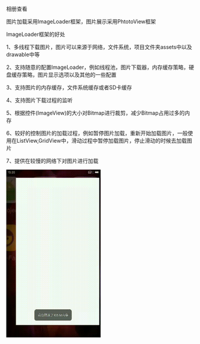 相册查看

图片加载采用ImageLoader框架，图片展示采用PhtotoView框架

ImageLoader框架的好处

1、多线程下载图片，图片可以来源于网络，文件系统，项目文件夹assets中以及drawable中等

2、支持随意的配置ImageLoader，例如线程池，图片下载器，内存缓存策略，硬盘缓存策略，图片显示选项以及其他的一些配置

3、支持图片的内存缓存，文件系统缓存或者SD卡缓存

4、支持图片下载过程的监听

5、根据控件(ImageView)的大小对Bitmap进行裁剪，减少Bitmap占用过多的内存

6、较好的控制图片的加载过程，例如暂停图片加载，重新开始加载图片，一般使用在ListView,GridView中，滑动过程中暂停加载图片，停止滑动的时候去加载图片

7、提供在较慢的网络下对图片进行加载

<img src="https://github.com/FrankdeBoers/AndroidAlbum/blob/master/screenshot/androidalbum.gif" width="50%">
